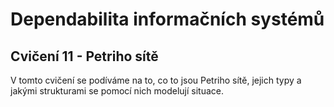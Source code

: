 # Dependabilita informačních systémů

## Cvičení 11 - Petriho sítě

V tomto cvičení se podíváme na to, co to jsou Petriho sítě, jejich typy a jakými strukturami se pomocí nich modelují situace.